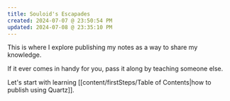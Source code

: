 ```yaml
---
title: Souloid's Escapades
created: 2024-07-07 @ 23:50:54 PM
updated: 2024-07-08 @ 23:35:10 PM
---
```


This is where I explore publishing my notes as a way to share my knowledge.

If it ever comes in handy for you, pass it along by teaching someone else.

Let's start with learning [[content/firstSteps/Table of Contents|how to publish using Quartz]].
